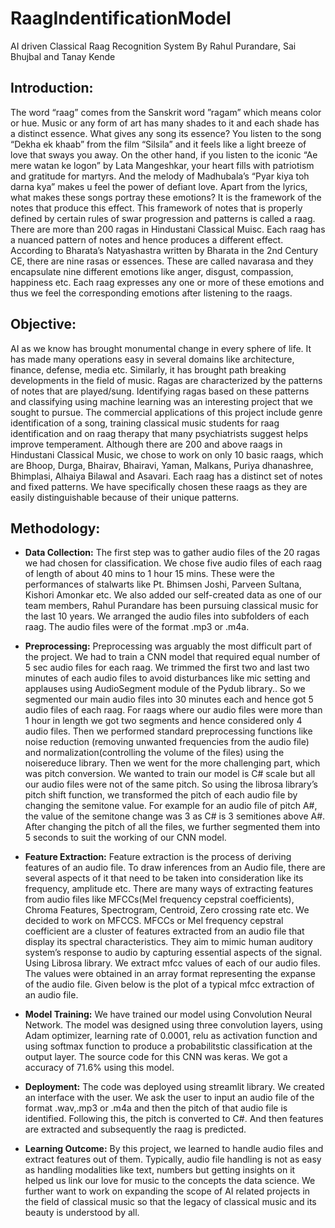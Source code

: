 # RaagIndentificationModel

AI driven Classical Raag Recognition System
By Rahul Purandare, Sai Bhujbal and Tanay Kende

## Introduction:

The word “raag” comes from the Sanskrit word ”ragam”  which means color or hue. Music or any form of art has many shades to it and each shade has a distinct essence. What gives any song its essence? You listen to the song “Dekha ek khaab” from the film “Silsila” and it feels like a light breeze of love that sways you away. On the other hand, if you listen to the iconic “Ae mere watan ke logon”   by Lata Mangeshkar, your heart fills with patriotism and gratitude for martyrs. And the melody of Madhubala’s “Pyar kiya toh darna kya”  makes u feel the power of defiant love.
Apart from the lyrics, what makes these songs portray these emotions? It is the framework of the notes that produce this effect. This framework of notes that is properly defined by certain rules of swar progression and patterns is called a raag. There are more than 200 ragas in Hindustani Classical Muisc. Each raag has a nuanced pattern of notes and hence produces a different effect. According to Bharata’s Natyashastra written by Bharata in the 2nd Century CE, there are nine rasas  or essences. These are called navarasa and they encapsulate nine different emotions like anger, disgust, compassion, happiness etc. Each raag expresses any one or more of these emotions and thus we feel the corresponding emotions after listening to the raags.

## Objective:
AI as we know has brought monumental change in every sphere of life. It has made many operations easy in several domains like architecture, finance, defense, media etc. Similarly, it has brought path breaking developments in the field of music. Ragas are characterized by the patterns of notes that are played/sung. Identifying ragas based on these patterns and classifying using machine learning was an interesting project that we sought to pursue. The commercial applications of this project include genre identification of a song, training classical music students for raag identification and on raag therapy that many psychiatrists suggest helps improve temperament.
Although there are 200 and above raags in Hindustani Classical Music, we chose to work on only 10 basic raags, which are Bhoop, Durga, Bhairav, Bhairavi, Yaman, Malkans, Puriya dhanashree, Bhimplasi, Alhaiya Bilawal and Asavari. Each raag has a distinct set of notes and fixed patterns. We have specifically chosen these raags as they are easily distinguishable because of their unique patterns.

## Methodology:

 
- **Data Collection:**
The first step was to gather audio files of the 20 ragas we had chosen for classification. We chose five audio files of each raag of length of about 40 mins to 1 hour 15 mins. These were the performances of stalwarts like Pt. Bhimsen Joshi, Parveen Sultana, Kishori Amonkar etc. We also added our self-created data as one of our team members, Rahul Purandare has been pursuing classical music for the last 10 years. We arranged the audio files into subfolders of each raag. The audio files were of the format .mp3 or .m4a.

- **Preprocessing:**
Preprocessing was arguably the most difficult part of the project. We had to train a CNN model that required equal number of 5 sec audio files for each raag. We trimmed the first two and last two minutes of each audio files to avoid disturbances like mic setting and applauses using AudioSegment module of the Pydub library.. So we segmented our main audio files into 30 minutes each and hence got 5 audio files of each raag. For raags where our audio files were more than 1 hour in length we got two segments and hence considered only 4 audio files. Then we performed standard preprocessing functions like noise reduction (removing unwanted frequencies from the audio file) and normalization(controlling the volume of the files) using the noisereduce library. Then we went for the more challenging part, which was pitch conversion. We wanted to train our model is C# scale but all our audio files were not of the same pitch. So using the librosa library’s pitch shift function, we transformed the pitch of each audio file by changing the semitone value. For example for an audio file of pitch A#, the value of the semitone change was 3 as C# is 3 semitiones above A#. After changing the pitch of all the files, we further segmented them into 5 seconds to suit the working of our CNN model.

- **Feature Extraction:**
Feature extraction is the process of deriving features of an audio file. To draw inferences from an Audio file, there are several aspects of it that need to be taken into consideration like its frequency, amplitude etc. There are many ways of extracting features from audio files like MFCCs(Mel frequency cepstral coefficients), Chroma Features, Spectrogram, Centroid, Zero crossing rate etc. We decided to work on MFCCS. MFCCs or Mel frequency cepstral coefficient are a cluster of features extracted from an audio file that display its spectral characteristics. They aim to mimic human auditory system’s response to audio by capturing essential aspects of the signal. Using Librosa library. We extract mfcc values of each of our audio files. The values were obtained in an array format representing the expanse of the audio file. Given below is the plot of a typical mfcc extraction of an audio file.
 

- **Model Training:**
We have trained our model using Convolution Neural Network. The model was designed using three convolution layers, using Adam optimizer, learning rate of 0.0001, relu as activation function and using softmax function to produce a probabilitstic classification at the output layer. The source code for this CNN was keras. We got a accuracy of 71.6% using this model.

- **Deployment:**
The code was deployed using streamlit library. We created an interface with the user. We ask the user to input an audio file of the format .wav,.mp3 or .m4a and then the pitch of that audio file is identified. Following this, the pitch is converted to C#. And then features are extracted and subsequently the raag is predicted.

- **Learning Outcome:**
By this project, we learned to handle audio files and extract features out of them. Typically, audio file handling is not as easy as handling modalities like text, numbers but getting insights on it helped us link our love for music to the concepts the data science. We further want to work on expanding the scope of AI related projects in the field of classical music so that the legacy of classical music and its beauty is understood by all.

